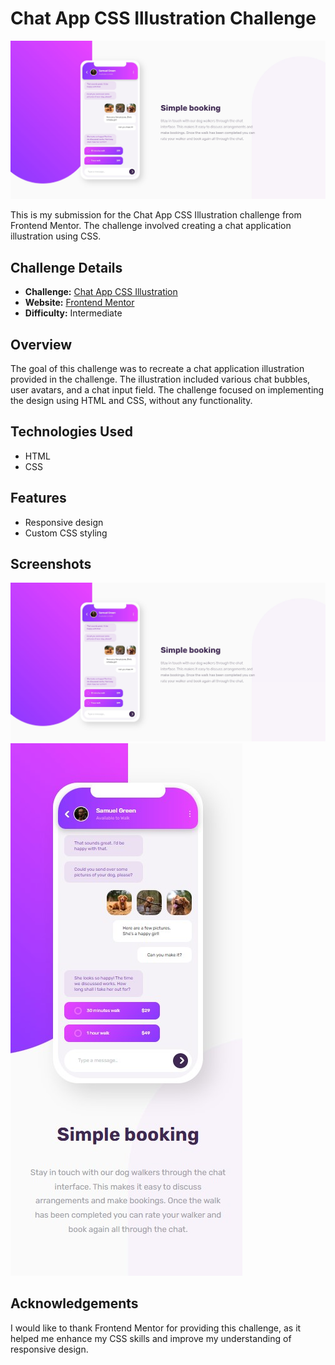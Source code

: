 # Chat App CSS Illustration Challenge

![Chat App CSS Illustration](images/screenshot-desktop.jpg)

This is my submission for the Chat App CSS Illustration challenge from Frontend Mentor. The challenge involved creating a chat application illustration using CSS.

## Challenge Details

- **Challenge:** [Chat App CSS Illustration](https://www.frontendmentor.io/challenges/chat-app-css-illustration-O5auMkFqY)
- **Website:** [Frontend Mentor](https://www.frontendmentor.io)
- **Difficulty:** Intermediate

## Overview

The goal of this challenge was to recreate a chat application illustration provided in the challenge. The illustration included various chat bubbles, user avatars, and a chat input field. The challenge focused on implementing the design using HTML and CSS, without any functionality.

## Technologies Used

- HTML
- CSS

## Features

- Responsive design
- Custom CSS styling

## Screenshots

![Desktop Preview](images/screenshot-desktop.jpg)
![Mobile Preview](images/screenshot-mobile.jpg)

## Acknowledgements

I would like to thank Frontend Mentor for providing this challenge, as it helped me enhance my CSS skills and improve my understanding of responsive design.
